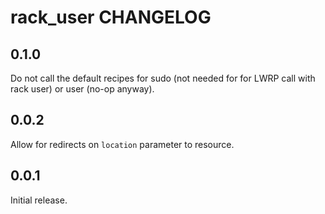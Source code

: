rack_user CHANGELOG
==================

0.1.0
-----

Do not call the default recipes for sudo (not needed for for LWRP call with rack user) or user (no-op anyway).

0.0.2
-----
Allow for redirects on `location` parameter to resource.

0.0.1
-----
Initial release. 
